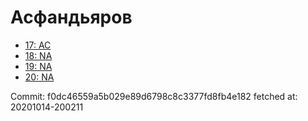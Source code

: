 # Асфандьяров
- [17: AC](17.md)
- [18: NA](18.md)
- [19: NA](19.md)
- [20: NA](20.md)

Commit: f0dc46559a5b029e89d6798c8c3377fd8fb4e182
 fetched at: 20201014-200211
